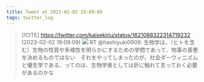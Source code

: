 ```yaml
---
title: Tweet at 2023-02-02 19:09:09
tags: twitter_log
---
```


> [!CITE] https://twitter.com/kaisekiriu/status/1621088322314719232 (2023-02-02 19:09:09)
> ![](https://twitter.com/kaisekiriu/status/1621088322314719232)
> RT @hashiyuki0909: 生物学は、（ヒトを含む）生物の性質や多様性を明らかにするための学問であって、物事の善悪を決めるものではない　それをやってしまったのが、社会ダーウィニズムと優生学である、ってのは、生物学者としては折に触れて言っておく必要があるのかな
